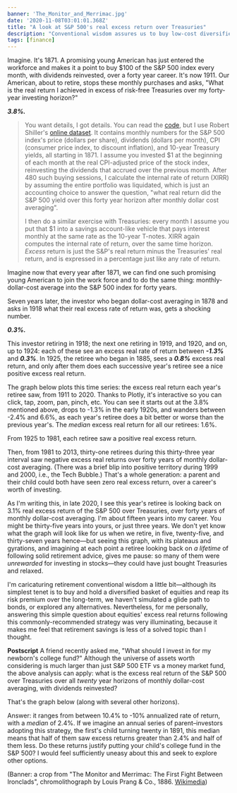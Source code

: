 ```yaml
---
banner: 'The_Monitor_and_Merrimac.jpg'
date: '2020-11-08T03:01:01.368Z'
title: "A look at S&P 500's real excess return over Treasuries"
description: "Conventional wisdom assures us to buy low-cost diversified mutual funds for retirement savings. Let's take a look at what that meant over the last century and more."
tags: [finance]
---
```


Imagine. It's 1871. A promising young American has just entered the workforce and makes it a point to buy $100 of the S&P 500 index every month, with dividends reinvested, over a forty year career. It's now 1911. Our American, about to retire, stops these monthly purchases and asks, "What is the real return I achieved in excess of risk-free Treasuries over my forty-year investing horizon?"

***3.8%.***

> You want details, I got details. You can read the [code](https://github.com/fasiha/shiller-heat/blob/8cac0574702320ffc41302c8392b4929855ed321/shiller.ts#L121-L125), but I use Robert Shiller's [online dataset](http://www.econ.yale.edu/~shiller/data.htm). It contains monthly numbers for the S&P 500 index's price (dollars per share), dividends (dollars per month), CPI (consumer price index, to discount inflation), and 10-year Treasury yields, all starting in 1871. I assume you invested $1 at the beginning of each month at the real CPI-adjusted price of the stock index, reinvesting the dividends that accrued over the previous month. After 480 such buying sessions, I calculate the internal rate of return (XIRR) by assuming the entire portfolio was liquidated, which is just an accounting choice to answer the question, "what real return did the S&P 500 yield over this forty year horizon after monthly dollar cost averaging".
>
> I then do a similar exercise with Treasuries: every month I assume you put that $1 into a savings account-like vehicle that pays interest monthly at the same rate as the 10-year T-notes. XIRR again computes the internal rate of return, over the same time horizon. *Excess* return is just the S&P's real return minus the Treasuries' real return, and is expressed in a percentage just like any rate of return.

Imagine now that every year after 1871, we can find one such promising young American to join the work force and to do the same thing: monthly-dollar-cost average into the S&P 500 index for forty years.

Seven years later, the investor who began dollar-cost averaging in 1878 and asks in 1918 what their real excess rate of return was, gets a shocking number.

***0.3%.***

This investor retiring in 1918; the next one retiring in 1919, and 1920, and on, up to 1924: each of these see an excess real rate of return between ***-1.3%*** and ***0.3%***. In 1925, the retiree who began in 1885, sees a ***0.8%*** excess real return, and only after them does each successive year's retiree see a nice positive excess real return.

The graph below plots this time series: the excess real return each year's retiree saw, from 1911 to 2020. Thanks to Plotly, it's interactive so you can click, tap, zoom, pan, pinch, etc. You can see it starts out at the 3.8% mentioned above, drops to -1.3% in the early 1920s, and wanders between -2.4% and 6.6%, as each year's retiree does a bit better or worse than the previous year's. The *median* excess real return for all our retirees: 1.6%.

<div id="excess-20"></div>

From 1925 to 1981, each retiree saw a positive real excess return.

Then, from 1981 to 2013, thirty-one retirees during this thirty-three year interval saw negative excess real returns over forty years of monthly dollar-cost averaging. (There was a brief blip into positive territory during 1999 and 2000, i.e., the Tech Bubble.) That's a whole generation: a parent and their child could both have seen zero real excess return, over a career's worth of investing.

As I'm writing this, in late 2020, I see this year's retiree is looking back on 3.1% real excess return of the S&P 500 over Treasuries, over forty years of monthly dollar-cost averaging. I'm about fifteen years into my career. You might be thirty-five years into yours, or just three years. We don't yet know what the graph will look like for us when we retire, in five, twenty-five, and thirty-seven years hence—but seeing this graph, with its plateaus and gyrations, and imagining at each point a retiree looking back on *a lifetime* of following solid retirement advice, gives me pause: so many of them were *unrewarded* for investing in stocks—they could have just bought Treasuries and relaxed.

I'm caricaturing retirement conventional wisdom a little bit—although its simplest tenet is to buy and hold a diversified basket of equities and reap its risk premium over the long-term, we haven't simulated a glide path to bonds, or explored any alternatives. Nevertheless, for me personally, answering this simple question about equities' excess real returns following this commonly-recommended strategy was very illuminating, because it makes me feel that retirement savings is less of a solved topic than I thought.

**Postscript** A friend recently asked me, "What should I invest in for my newborn's college fund?" Although the universe of assets worth considering is much larger than just S&P 500 ETF vs a money market fund, the above analysis can apply: what is the excess real return of the S&P 500 over Treasuries over all *twenty* year horizons of monthly dollar-cost averaging, with dividends reinvested?

That's the graph below (along with several other horizons). 

<div id="excess-all"></div>

Answer: it ranges from between 10.4% to -10% annualized rate of return, with a *median* of 2.4%. If we imagine an annual series of parent–investors adopting this strategy, the first's child turning twenty in 1891, this median means that half of them saw excess returns greater than 2.4% and half of them less. Do these returns justify putting your child's college fund in the S&P 500? I would feel sufficiently uneasy about this and seek to explore other options.

(Banner: a crop from "The Monitor and Merrimac: The First Fight Between Ironclads", chromolithograph by Louis Prang & Co., 1886. [Wikimedia](https://commons.wikimedia.org/wiki/File:The_Monitor_and_Merrimac.jpg))

<script src="plotly-basic-1.57.1.min.js" charset="utf-8"></script>
<script src="index.js" charset="utf-8"></script>

